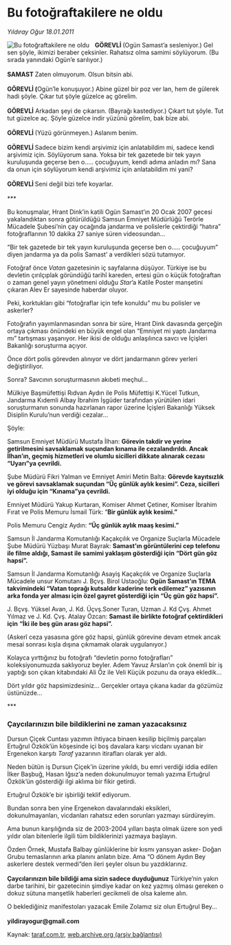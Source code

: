 # Bu fotoğraftakilere ne oldu

*Yıldıray Oğur 18.01.2011*

<div class="yazi"><img align="left" alt="Bu fotoğraftakilere ne oldu" border="0" src="http://www.taraf.com.tr/fotoraflar/makaleler/bu-fotograftakilere-ne-oldu_7673_orijinal.jpg" style="border-right-width:10px; border-color:#FFFFFF"/><p><b>GÖREVLİ </b>(Ogün Samast’a sesleniyor.) Gel sen şöyle, ikimizi beraber çeksinler. Rahatsız olma samimi söylüyorum. (Bu sırada yanındaki Ogün’e sarılıyor.)<br/><br/><b>SAMAST </b>Zaten olmuyorum. Olsun bitsin abi.<br/><br/><b>GÖREVLİ (</b>Ogün’le konuşuyor.) Abine güzel bir poz ver lan, hem de gülerek hadi şöyle. Çıkar tut şöyle güzelce aç görelim.<br/><br/><b>GÖREVLİ</b> Arkadan şeyi de çıkarsın. (Bayrağı kastediyor.) Çıkart tut şöyle. Tut tut güzelce aç. Şöyle güzelce indir yüzünü görelim, bak bize abi. <br/><br/><b>GÖREVLİ </b>(Yüzü görünmeyen.) Aslanım benim. <br/><br/><b>GÖREVLİ </b>Sadece bizim kendi arşivimiz için anlatabildim mi, sadece kendi arşivimiz için. Söylüyorum sana. Yoksa bir tek gazetede bir tek yayın kuruluşunda geçerse ben o..... çocuğuyum, kendi adıma anladın mı? Sana da onun için söylüyorum kendi arşivimiz için anlatabildim mi yani? <br/><br/><b>GÖREVLİ </b>Seni değil bizi tefe koyarlar.<br/><br/>***</p>
<p>Bu konuşmalar, Hrant Dink’in katili Ogün Samast’ın 20 Ocak 2007 gecesi yakalandıktan sonra götürüldüğü Samsun Emniyet Müdürlüğü Terörle Mücadele Şubesi’nin çay ocağında jandarma ve polislerle çektirdiği “hatıra” fotoğraflarının 10 dakika 27 saniye süren videosundan...</p>
<p>“Bir tek gazetede bir tek yayın kuruluşunda geçerse ben o..... çocuğuyum” diyen jandarma ya da polis Samast’ a verdikleri sözü tutamıyor.</p>
<p>Fotoğraf önce <i>Vatan</i> gazetesinin iç sayfalarına düşüyor. Türkiye ise bu devletin çırılçıplak göründüğü tarihî kareden, ertesi gün o küçük fotoğraftan o zaman genel yayın yönetmeni olduğu <i>Star</i>’a Katile Poster manşetini çıkaran Alev Er sayesinde haberdar oluyor.</p>
<p>Peki, korktukları gibi “fotoğraflar için tefe konuldu” mu bu polisler ve askerler?</p>
<p>Fotoğrafın yayımlanmasından sonra bir süre, Hrant Dink davasında gerçeğin ortaya çıkması önündeki en büyük engel olan “Emniyet mi yaptı Jandarma mı” tartışması yaşanıyor. Her ikisi de olduğu anlaşılınca savcı ve İçişleri Bakanlığı soruşturma açıyor.</p>
<p>Önce dört polis görevden alınıyor ve dört jandarmanın görev yerleri değiştiriliyor.</p>
<p>Sonra? Savcının soruşturmasının akıbeti meçhul...</p>
<p>Mülkiye Başmüfettişi Rıdvan Aydın ile Polis Müfettişi K.Yücel Tutkun, Jandarma Kıdemli Albay İbrahim İşgüder tarafından yürütülen idari soruşturmanın sonunda hazırlanan rapor üzerine İçişleri Bakanlığı Yüksek Disiplin Kurulu’nun verdiği cezalar...</p>
<p>Şöyle: </p>
<p>Samsun Emniyet Müdürü Mustafa İlhan: <b>Görevin takdir ve yerine getirilmesini savsaklamak suçundan kınama ile cezalandırıldı. Ancak İlhan’ın, geçmiş hizmetleri ve olumlu sicilleri dikkate alınarak cezası “Uyarı”ya çevrildi.</b></p>
<p>Şube Müdürü Fikri Yalman ve Emniyet Amiri Metin Balta: <b>Görevde kayıtsızlık ve görevi savsaklamak suçundan “Üç günlük aylık kesimi”. Ceza, sicilleri iyi olduğu için “Kınama”ya çevrildi.</b></p>
<p>Emniyet Müdürü Yakup Kurtaran, Komiser Ahmet Çetiner, Komiser İbrahim Fırat ve Polis Memuru İsmail Türk: “<b>Bir günlük aylık kesimi.” </b></p>
<p>Polis Memuru Cengiz Aydın: <b>“Üç günlük aylık maaş kesimi.”</b></p>
<p>Samsun İl Jandarma Komutanlığı Kaçakçılık ve Organize Suçlarla Mücadele Şube Müdürü Yüzbaşı Murat Bayrak: <b>Samast’ın görüntülerini cep telefonu ile filme aldığı, Samast ile samimi yaklaşım gösterdiği için</b> <b>“Dört gün göz hapsi”.</b></p>
<p>Samsun İl Jandarma Komutanlığı Asayiş Kaçakçılık ve Organize Suçlarla Mücadele unsur Komutanı J. Bçvş. Birol Ustaoğlu: <b>Ogün Samast’ın TEMA takvimindeki “Vatan toprağı kutsaldır kaderine terk edilemez” yazısının arka fonda yer alması için özel gayret gösterdiği için “Üç gün göz hapsi”.</b></p>
<p>J. Bçvş. Yüksel Avan, J. Kd. Üçvş.Soner Turan, Uzman J. Kd Çvş. Ahmet Yılmaz ve J. Kd. Çvş. Atalay Özcan: <b>Samast ile birlikte fotoğraf çektirdikleri için</b> <b>“İki ile beş gün arası göz hapsi”.</b></p>
<p>(Askerî ceza yasasına göre göz hapsi, günlük görevine devam etmek ancak mesai sonrası kışla dışına çıkmamak olarak uygulanıyor.)</p>
<p>Kolayca yırttığınız bu fotoğrafı “devletin porno fotoğrafları” koleksiyonumuzda saklıyoruz beyler. Adem Yavuz Arslan’ın çok önemli bir iş yaptığı son çıkan kitabındaki Ali Öz ile Veli Küçük pozunu da oraya ekledik...</p>
<p>Dört yıldır göz hapsimizdesiniz... Gerçekler ortaya çıkana kadar da gözümüz üstünüzde...</p>
<p>***</p>
<h3>Çaycılarınızın bile bildiklerini ne zaman yazacaksınız</h3>
<p>Dursun Çiçek Cuntası yazımın ihtiyaca binaen kesilip biçilmiş parçaları Ertuğrul Özkök’ün köşesinde içi boş davalara karşı vicdanı uyanan bir Ergenekon karşıtı <i>Taraf</i> yazarının itirafları olarak yer aldı. </p>
<p>Neden bütün iş Dursun Çiçek’in üzerine yıkıldı, bu emri verdiği iddia edilen İlker Başbuğ, Hasan Iğsız’a neden dokunulmuyor temalı yazıma Ertuğrul Özkök’ün gösterdiği ilgi aklıma bir fikir getirdi.</p>
<p>Ertuğrul Özkök’e bir işbirliği teklif ediyorum. </p>
<p>Bundan sonra ben yine Ergenekon davalarındaki eksikleri, dokunulmayanları, vicdanları rahatsız eden sorunları yazmayı sürdüreyim.</p>
<p>Ama bunun karşılığında siz de 2003-2004 yılları başta olmak üzere son yedi yıldır olan bitenlerle ilgili tüm bildiklerinizi yazmaya başlayın.</p>
<p>Özden Örnek, Mustafa Balbay günlüklerine bir kısmı yansıyan asker- Doğan Grubu temaslarının arka planını anlatın bize. Ama “O dönem Aydın Bey askerlere destek vermedi”den ileri şeyler olsun bu yazdıklarınız. <br/><br/><b>Çaycılarınızın bile bildiği ama sizin sadece duyduğunuz</b> Türkiye’nin yakın darbe tarihini, bir gazetecinin şimdiye kadar on kez yazmış olması gereken o dokuz sütuna manşetlik haberleri gecikmeli de olsa kaleme alın.</p>
<p>O beklediğiniz manifestoları yazacak Emile Zolamız siz olun Ertuğrul Bey...<br/><br/><b>yildirayogur@gmail.com</b></p>
</div>

Kaynak: [taraf.com.tr](http://www.taraf.com.tr/yildiray-ogur/makale-bu-fotograftakilere-ne-oldu.htm), [web.archive.org (arşiv bağlantısı)](http://web.archive.org/web/20130709171210/http://www.taraf.com.tr/yildiray-ogur/makale-bu-fotograftakilere-ne-oldu.htm)
